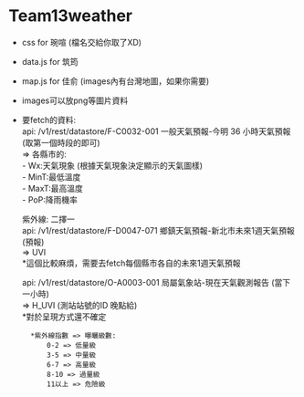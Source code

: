 # Team13weather 
- css for 琬喧 (檔名交給你取了XD)  
- data.js for 筑筠  
- map.js for 佳俞 (images內有台灣地圖，如果你需要)  

- images可以放png等圖片資料  

- 要fetch的資料:   
  api: /v1/rest/datastore/F-C0032-001  一般天氣預報-今明 36 小時天氣預報 (取第一個時段的即可)  
        => 各縣市的:  
            - Wx:天氣現象  (根據天氣現象決定顯示的天氣圖樣)  
            - MinT:最低溫度  
            - MaxT:最高溫度  
            - PoP:降雨機率  
  
	紫外線: 二擇一           
  api: /v1/rest/datastore/F-D0047-071 鄉鎮天氣預報-新北市未來1週天氣預報 (預報)  
        => UVI  
				*這個比較麻煩，需要去fetch每個縣市各自的未來1週天氣預報  

	api: /v1/rest/datastore/O-A0003-001 局屬氣象站-現在天氣觀測報告 (當下一小時)  
				=> H_UVI (測站站號的ID 晚點給)  
				*對於呈現方式還不確定  

		*紫外線指數 => 曝曬級數:
			0-2 => 低量級
			3-5 => 中量級
			6-7 => 高量級
			8-10 => 過量級
			11以上 => 危險級